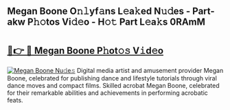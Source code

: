 ## Megan Boone O𝚗𝚕yf𝚊ns L𝚎a𝚔ed N𝚞𝚍es - Part-akw P𝚑𝚘tos Vi𝚍𝚎o - H𝚘𝚝 Part L𝚎a𝚔s 0RAmM

# <h2><a href="http://kf85pat.oniu.top/?m=Megan+Boone">🔗👉 🔴 Megan Boone P𝚑ot𝚘𝚜 V𝚒d𝚎o</a></h2>

[![Megan Boone Nu𝚍e𝚜](https://i.imgur.com/0qMVB7G.gif)](http://kf85pat.oniu.top/?m=Megan+Boone)
Digital media artist and amusement provider Megan Boone, celebrated for publishing dance and lifestyle tutorials through viral dance moves and compact films. Skilled acrobat Megan Boone, celebrated for their remarkable abilities and achievements in performing acrobatic feats.  
